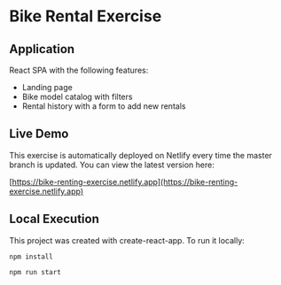 # Bike Rental Exercise

## Application

React SPA with the following features:

* Landing page
* Bike model catalog with filters
* Rental history with a form to add new rentals

## Live Demo

This exercise is automatically deployed on Netlify every time the master branch is updated. You can view the latest version here:

[https://bike-renting-exercise.netlify.app](https://bike-renting-exercise.netlify.app)

## Local Execution

This project was created with create-react-app. To run it locally:

```
npm install
```

```
npm run start
```
